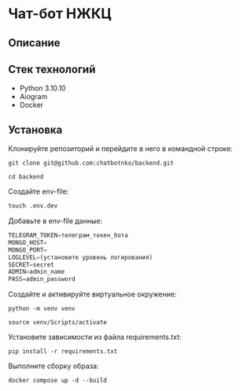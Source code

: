 # Чат-бот НЖКЦ #

## Описание ##

## Стек технологий ##
+ Python 3.10.10
+ Aiogram
+ Docker

## Установка
Клонируйте репозиторий и перейдите в него в командной строке:
```
git clone git@github.com:chatbotnko/backend.git
```

```
cd backend
```

Создайте env-file:
```python
touch .env.dev
```

Добавьте в env-file данные:
```python
TELEGRAM_TOKEN=телеграм_токен_бота
MONGO_HOST=
MONGO_PORT=
LOGLEVEL=(установите уровень логирования)
SECRET=secret
ADMIN=admin_name
PASS=admin_password
```

Cоздайте и активируйте виртуальное окружение:

```
python -m venv venv
```

```
source venv/Scripts/activate
```

Установите зависимости из файла requirements.txt:


```
pip install -r requirements.txt
```

Выполните сборку образа:
```
docker compose up -d --build
```


